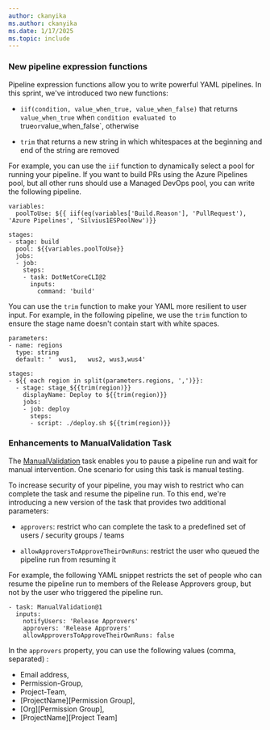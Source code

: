 ```yaml
---
author: ckanyika
ms.author: ckanyika
ms.date: 1/17/2025
ms.topic: include
---
```


### New pipeline expression functions

Pipeline expression functions allow you to write powerful YAML pipelines. In this sprint, we've introduced two new functions:

* `iif(condition, value_when_true, value_when_false)` that returns `value_when_true` when `condition evaluated to `true` or `value_when_false`, otherwise

* `trim` that returns a new string in which whitespaces at the beginning and end of the string are removed

For example, you can use the `iif` function to dynamically select a pool for running your pipeline. If you want to build PRs using the Azure Pipelines pool, but all other runs should use a Managed DevOps pool, you can write the following pipeline.
```
variables:
  poolToUse: ${{ iif(eq(variables['Build.Reason'], 'PullRequest'), 'Azure Pipelines', 'Silvius1ESPoolNew')}}

stages:
- stage: build
  pool: ${{variables.poolToUse}}
  jobs:
  - job:
    steps:   
    - task: DotNetCoreCLI@2
      inputs:
        command: 'build'
```

You can use the `trim` function to make your YAML more resilient to user input. For example, in the following pipeline, we use the `trim` function to ensure the stage name doesn't contain start with white spaces.
```
parameters:
- name: regions
  type: string
  default: '  wus1,   wus2, wus3,wus4'

stages:
- ${{ each region in split(parameters.regions, ',')}}:
  - stage: stage_${{trim(region)}}
    displayName: Deploy to ${{trim(region)}}
    jobs:
    - job: deploy
      steps:
      - script: ./deploy.sh ${{trim(region)}}
```

### Enhancements to ManualValidation Task



The [ManualValidation](https://learn.microsoft.com/azure/devops/pipelines/tasks/reference/manual-validation-v1) task enables you to pause a pipeline run and wait for manual intervention. One scenario for using this task is manual testing. 

To increase security of your pipeline, you may wish to restrict who can complete the task and resume the pipeline run. To this end, we're introducing a new version of the task that provides two additional parameters:

* `approvers`: restrict who can complete the task to a predefined set of users / security groups / teams

* `allowApproversToApproveTheirOwnRuns`: restrict the user who queued the pipeline run from resuming it

For example, the following YAML snippet restricts the set of people who can resume the pipeline run to members of the Release Approvers group, but not by the user who triggered the pipeline run.

```
- task: ManualValidation@1
  inputs:
    notifyUsers: 'Release Approvers'
    approvers: 'Release Approvers'
    allowApproversToApproveTheirOwnRuns: false
```

In the `approvers` property, you can use the following values (comma, separated) :
* Email address,
* Permission-Group,
* Project-Team,
* [ProjectName]\[Permission Group],
* [Org]\[Permission Group],
* [ProjectName]\[Project Team]

